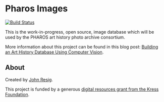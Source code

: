 # Pharos Images

[![Build Status](https://travis-ci.org/jeresig/pharos-images.svg?branch=master)](https://travis-ci.org/jeresig/pharos-images)

This is the work-in-progress, open source, image database which will be used by the PHAROS art history photo archive consortium.

More information about this project can be found in this blog post: [Building an Art History Database Using Computer Vision](http://ejohn.org/blog/building-art-history-database-computer-vision/).

## About

Created by [John Resig](http://ejohn.org/).

This project is funded by a generous [digital resources grant from the Kress Foundation](http://www.kressfoundation.org/grants/default.aspx?id=150).